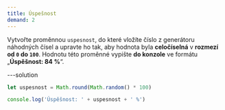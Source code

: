 ```yaml
---
title: Úspešnost
demand: 2
---
```


Vytvořte proměnnou `uspesnost`, do které vložíte číslo z generátoru náhodných čísel a upravte ho tak, aby hodnota byla **celočíselná** v **rozmezí od `0` do `100`**. Hodnotu této proměnné vypište **do konzole** ve formátu „**Úspěšnost: 84 %**“.

---solution

```js
let uspesnost = Math.round(Math.random() * 100)

console.log('Úspěšnost: ' + uspesnost + ' %')
```
